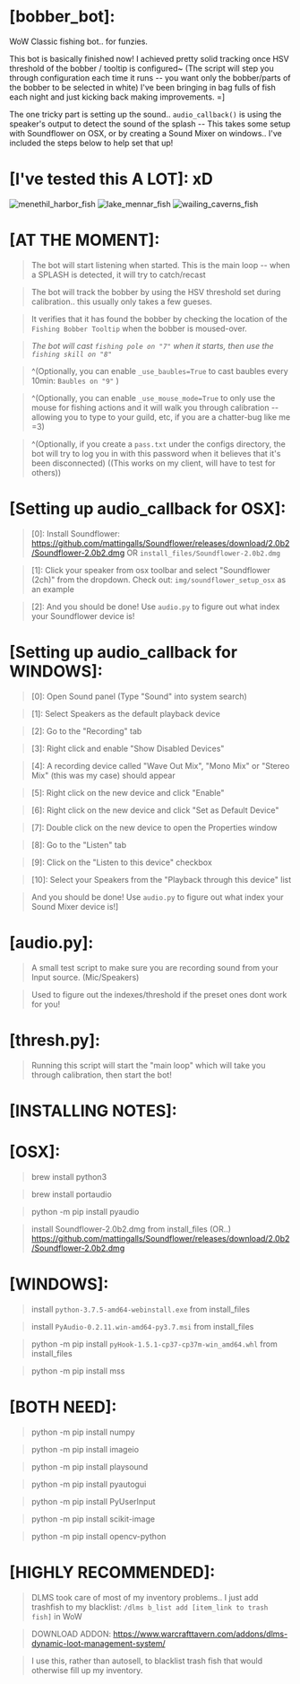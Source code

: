 # [bobber_bot]:
WoW Classic fishing bot.. for funzies.

This bot is basically finished now! I achieved pretty solid tracking once HSV threshold of the bobber / tooltip is configured~
(The script will step you through configuration each time it runs -- you want only the bobber/parts of the bobber to be selected in white)
I've been bringing in bag fulls of fish each night and just kicking back making improvements. =]

The one tricky part is setting up the sound.. `audio_callback()` is using the speaker's output to detect the sound of the splash -- This takes some setup with Soundflower on OSX, or by creating a Sound Mixer on windows.. I've included the steps below to help set that up!

# [I've tested this A LOT]: xD
![menethil_harbor_fish](https://github.com/disarmyouwitha/bobber_bot/blob/master/logs/menethil_harbor_fish.png)
![lake_mennar_fish](https://github.com/disarmyouwitha/bobber_bot/blob/master/logs/lake_mennar_fish.png)
![wailing_caverns_fish](https://github.com/disarmyouwitha/bobber_bot/blob/master/logs/wailing_caverns_fish.png)

# [AT THE MOMENT]:
> The bot will start listening when started. This is the main loop -- when a SPLASH is detected, it will try to catch/recast 

> The bot will track the bobber by using the HSV threshold set during calibration.. this usually only takes a few gueses.

> It verifies that it has found the bobber by checking the location of the `Fishing Bobber Tooltip` when the bobber is moused-over.

> *The bot will cast `fishing pole on "7"` when it starts, then use the `fishing skill on "8"`*

> ^(Optionally, you can enable `_use_baubles=True` to cast baubles every 10min: `Baubles on "9"` )

> ^(Optionally, you can enable `_use_mouse_mode=True` to only use the mouse for fishing actions and it will walk you through calibration -- allowing you to type to your guild, etc, if you are a chatter-bug like me =3)

> ^(Optionally, if you create a `pass.txt` under the configs directory, the bot will try to log you in with this password when it believes that it's been disconnected) ((This works on my client, will have to test for others))


# [Setting up audio_callback for OSX]:
> [0]: Install Soundflower:
>      https://github.com/mattingalls/Soundflower/releases/download/2.0b2/Soundflower-2.0b2.dmg
>      OR `install_files/Soundflower-2.0b2.dmg`

> [1]: Click your speaker from osx toolbar and select "Soundflower (2ch)" from the dropdown.
>       Check out: `img/soundflower_setup_osx` as an example

> [2]: And you should be done! Use `audio.py` to figure out what index your Soundflower device is!


# [Setting up audio_callback for WINDOWS]:
> [0]: Open Sound panel (Type "Sound" into system search)

> [1]: Select Speakers as the default playback device

> [2]: Go to the "Recording" tab

> [3]: Right click and enable "Show Disabled Devices"

> [4]: A recording device called "Wave Out Mix", "Mono Mix" or "Stereo Mix" (this was my case) should appear

> [5]: Right click on the new device and click "Enable"

> [6]: Right click on the new device and click "Set as Default Device"

> [7]: Double click on the new device to open the Properties window

> [8]: Go to the "Listen" tab

> [9]: Click on the "Listen to this device" checkbox

> [10]: Select your Speakers from the "Playback through this device" list

> And you should be done! Use `audio.py` to figure out what index your Sound Mixer device is!]


# [audio.py]:
> A small test script to make sure you are recording sound from your Input source. (Mic/Speakers)

> Used to figure out the indexes/threshold if the preset ones dont work for you!

# [thresh.py]:
> Running this script will start the "main loop" which will take you through calibration, then start the bot!

>

>

# [INSTALLING NOTES]:

# [OSX]:
> brew install python3

> brew install portaudio

> python -m pip install pyaudio

> install Soundflower-2.0b2.dmg from install_files (OR..)
> https://github.com/mattingalls/Soundflower/releases/download/2.0b2/Soundflower-2.0b2.dmg

# [WINDOWS]:
> install `python-3.7.5-amd64-webinstall.exe` from install_files

> install `PyAudio-0.2.11.win-amd64-py3.7.msi` from install_files

> python -m pip install `pyHook-1.5.1-cp37-cp37m-win_amd64.whl` from install_files

> python -m pip install mss


# [BOTH NEED]:
> python -m pip install numpy

> python -m pip install imageio

> python -m pip install playsound

> python -m pip install pyautogui

> python -m pip install PyUserInput

> python -m pip install scikit-image

> python -m pip install opencv-python

>

>

# [HIGHLY RECOMMENDED]:
> DLMS took care of most of my inventory problems.. I just add trashfish to my blacklist:
> `/dlms b_list add [item_link to trash fish]` in WoW

> DOWNLOAD ADDON: 
> https://www.warcrafttavern.com/addons/dlms-dynamic-loot-management-system/

> I use this, rather than autosell, to blacklist trash fish that would otherwise fill up my inventory.
